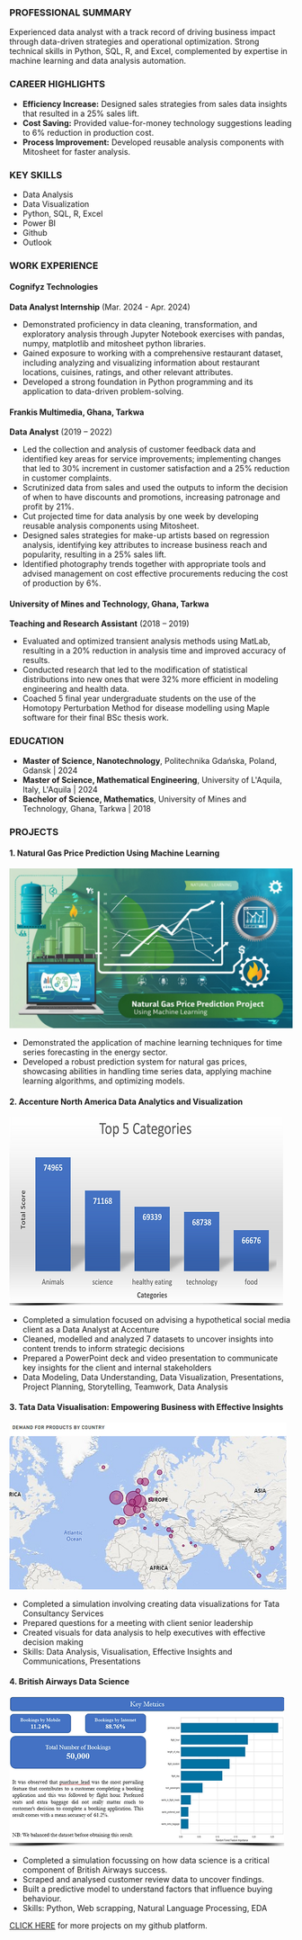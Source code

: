 ### PROFESSIONAL SUMMARY
Experienced data analyst with a track record of driving business impact through data-driven strategies and
operational optimization. Strong technical skills in Python, SQL, R, and Excel, complemented by expertise in
machine learning and data analysis automation.

### CAREER HIGHLIGHTS
- **Efficiency Increase:** Designed sales strategies from sales data insights that resulted in a 25% sales lift.
- **Cost Saving:** Provided value-for-money technology suggestions leading to 6% reduction in production cost.
- **Process Improvement:** Developed reusable analysis components with Mitosheet for faster analysis.

### KEY SKILLS
- Data Analysis
- Data Visualization
- Python, SQL, R, Excel
- Power BI
- Github
- Outlook

### WORK EXPERIENCE
#### Cognifyz Technologies  
**Data Analyst Internship** (Mar. 2024 - Apr. 2024)  
- Demonstrated proficiency in data cleaning, transformation, and exploratory analysis through Jupyter Notebook exercises with pandas, numpy, matplotlib and mitosheet python libraries.
- Gained exposure to working with a comprehensive restaurant dataset, including analyzing and visualizing information about restaurant locations, cuisines, ratings, and other relevant attributes.
- Developed a strong foundation in Python programming and its application to data-driven problem-solving.  

#### Frankis Multimedia, Ghana, Tarkwa
**Data Analyst** (2019 – 2022)
- Led the collection and analysis of customer feedback data and identified key areas for service
improvements; implementing changes that led to 30% increment in customer satisfaction and a 25%
reduction in customer complaints.
- Scrutinized data from sales and used the outputs to inform the decision of when to have discounts and
promotions, increasing patronage and profit by 21%.
- Cut projected time for data analysis by one week by developing reusable analysis components using
Mitosheet.
- Designed sales strategies for make-up artists based on regression analysis, identifying key attributes to
increase business reach and popularity, resulting in a 25% sales lift.
- Identified photography trends together with appropriate tools and advised management on cost
effective procurements reducing the cost of production by 6%.

#### University of Mines and Technology, Ghana, Tarkwa
**Teaching and Research Assistant** (2018 – 2019)
- Evaluated and optimized transient analysis methods using MatLab, resulting in a 20% reduction in
analysis time and improved accuracy of results.
- Conducted research that led to the modification of statistical distributions into new ones that were 32%
more efficient in modeling engineering and health data.
- Coached 5 final year undergraduate students on the use of the Homotopy Perturbation Method for
disease modelling using Maple software for their final BSc thesis work.

### EDUCATION
- **Master of Science, Nanotechnology**, Politechnika Gdańska, Poland, Gdansk | 2024
- **Master of Science, Mathematical Engineering**, University of L'Aquila, Italy, L'Aquila | 2024
- **Bachelor of Science, Mathematics**, University of Mines and Technology, Ghana, Tarkwa | 2018

### PROJECTS
#### 1. Natural Gas Price Prediction Using Machine Learning
[![Data Visualization Dashboard](Default_Create_a_professional_and_visually_appealing_illustrat_1.jpg)](https://github.com/Inkoom-Justice/Data_in_challenges/blob/bc91737b2454451dae6efb93679d5370059e8a35/Natural%20Gas%20Price%20Prediction/README.md)
* Demonstrated the application of machine learning techniques for time series forecasting in the energy sector.
* Developed a robust prediction system for natural gas prices, showcasing abilities in handling time series data, applying machine learning algorithms, and optimizing models.


#### 2. Accenture North America Data Analytics and Visualization
[![Data Visualization Dashboard](accent.png)](https://justiceinkoom55.wixsite.com/portfolio/post/accenture-north-america-data-analytics-and-visualization)
 * Completed a simulation focused on advising a hypothetical social media client as a Data Analyst at Accenture
 * Cleaned, modelled and analyzed 7 datasets to uncover insights into content trends to inform strategic decisions
 * Prepared a PowerPoint deck and video presentation to communicate key insights for the client and internal stakeholders
 * Data Modeling, Data Understanding, Data Visualization, Presentations, Project Planning, Storytelling, Teamwork, Data Analysis


#### 3. Tata Data Visualisation: Empowering Business with Effective Insights
[![Data Visualization Dashboard](tata.png)](https://justiceinkoom55.wixsite.com/portfolio/post/tata-data-visualisation-empowering-business-with-effective-insights)
 * Completed a simulation involving creating data visualizations for Tata Consultancy Services
 * Prepared questions for a meeting with client senior leadership
 * Created visuals for data analysis to help executives with effective decision making
 * Skills: Data Analysis, Visualisation, Effective Insights and Communications, Presentations

    
#### 4. British Airways Data Science
[![Data Vis](british.png)](https://github.com/Inkoom-Justice/Data_in_challenges/blob/873e2e08e2dc05eac17fcea83c98738d2443d5ab/British%20Airways%20Project/README.md)
 * Completed a simulation focussing on how data science is a critical component of British Airways success.
 * Scraped and analysed customer review data to uncover findings.
 * Built a predictive model to understand factors that influence buying behaviour.
 * Skills: Python, Web scrapping, Natural Language Processing, EDA


[CLICK HERE](https://github.com/Inkoom-Justice/Data_in_challenges) for more projects on my github platform.
